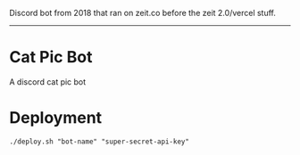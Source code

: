 Discord bot from 2018 that ran on zeit.co before the zeit 2.0/vercel stuff.

---

# Cat Pic Bot
A discord cat pic bot

# Deployment
```
./deploy.sh "bot-name" "super-secret-api-key"
```
